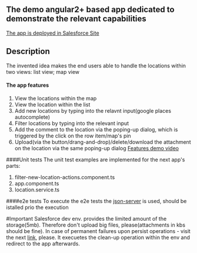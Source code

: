 ## The demo angular2+ based app dedicated to demonstrate the relevant capabilities
[The app is deployed in Salesforce Site](https://eugene-paulavets-inter-developer-edition.ap5.force.com/AngularDemo)

## Description
The invented idea makes the end users able to handle the locations within two views: list view; map view

#### The app features
1. View the locations within the map
2. View the location within the list
3. Add new locations by typing into the relavnt input(google places autocomplete)
4. Filter locations by typing into the relevant input
5. Add the comment to the location via the poping-up dialog, which is triggered by the click on the row item/map's pin
6. Upload(via the button/drang-and-drop)/delete/download the attachment on the location via the same poping-up dialog
[Features demo video](https://monosnap.com/file/W2vGBDYrsXP3R9EImYJ4psCzCxvHps)

####Unit tests
The unit test examples are implemented for the next app's parts:
1. filter-new-location-actions.component.ts
2. app.component.ts
3. location.service.ts

####e2e tests
To execute the e2e tests the [json-server](https://github.com/typicode/json-server) is used, should be istalled prio the execution

#Important 
Salesforce dev env. provides the limited amount of the storage(5mb). Therefore don't upload big files, please(attachments in kbs should be fine).
In case of permanent failures upon persist operations - visit the next [link](https://eugene-paulavets-inter-developer-edition.ap5.force.com/AngularDemoReset), please. It execuetes the clean-up operation within the env and redirect to the app afterwards.
